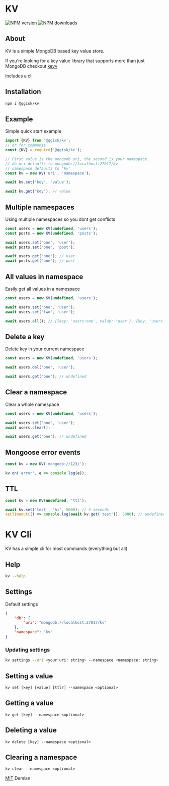 # KV

<span class="badge-npmversion"><a href="https://www.npmjs.com/package/@qgisk/kv" title="View this project on NPM"><img src="https://img.shields.io/npm/v/@qgisk/kv.svg" alt="NPM version"/></a></span>
<span class="badge-npmdownloads"><a href="https://www.npmjs.org/package/@qgisk/kv" title="View this project on NPM"><img src="https://img.shields.io/npm/dm/@qgisk/kv.svg" alt="NPM downloads" /></a></span>

## About

KV is a simple MongoDB based key value store.

If you're looking for a key value library that supports more than just MongoDB checkout [keyv](https://github.com/jaredwray/keyv)

Includes a cli

## Installation

```bash
npm i @qgisk/kv
```

## Example

Simple quick start example

```javascript
import {KV} from '@qgisk/kv';
// or for commonjs
const {KV} = require('@qgisk/kv');

// First value is the mongodb uri, the second is your namespace.
// db uri defaults to mongodb://localhost:27017/kv
// namespace defaults to 'kv'
const kv = new KV('uri', 'namespace');

await kv.set('key', 'value');

await kv.get('key'); // value
```

## Multiple namespaces

Using multiple namespaces so you dont get conflicts

```javascript
const users = new KV(undefined, 'users');
const posts = new KV(undefined, 'posts');

await users.set('one', 'user');
await posts.set('one', 'post');

await users.get('one'); // user
await posts.get('one'); // post
```

## All values in namespace

Easily get all values in a namespace

```javascript
const users = new KV(undefined, 'users');

await users.set('one', 'user');
await users.set('two', 'user');

await users.all(); // [{key: 'users:one', value: 'user'}, {key: 'users:two', value: 'user'}]
```

## Delete a key

Delete key in your current namespace

```javascript
const users = new KV(undefined, 'users');

await users.del('one', 'user');

await users.get('one'); // undefined
```

## Clear a namespace

Clear a whole namespace

```javascript
const users = new KV(undefined, 'users');

await users.set('one', 'user');
await users.clear();

await users.get('one'); // undefined
```

## Mongoose error events

```javascript
const kv = new KV('mongodb://123/');

kv.on('error', e => console.log(e));
```

## TTL

```javascript
const kv = new KV(undefined, 'ttl');

await kv.set('test', 'hi', 5000); // 5 seconds
setTimeout(() => console.log(await kv.get('test')), 5000); // undefined
```

# KV Cli

KV has a simple cli for most commands (everything but all)

## Help

```bash
kv --help
```

## Settings

Default settings

```json
{
    "db": {
        "uri": "mongodb://localhost:27017/kv"
    },
    "namespace": "kv"
}
```

### Updating settings

```bash
kv settings --uri <your uri: string> --namespace <namespace: string>
```

## Setting a value

```
kv set [key] [value] [ttl?] --namespace <optional>
```

## Getting a value

```
kv get [key] --namespace <optional>
```

## Deleting a value

```
kv delete [key] --namespace <optional>
```

## Clearing a namespace

```
kv clear --namespace <optional>
```

[MIT](https://github.com/QGIsK/kv/blob/main/LICENSE) Demian
